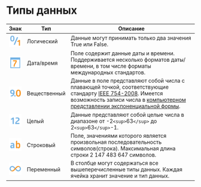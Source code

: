 # Типы данных

 
 | Знак                                                  | Тип                   | Описание                                                                                                                                                                                                                                                                                                                                                                                                                                                              | 
 | --------                                                  | ------                   | ----------------                                                                                                                                                                                                                                                                                                                                                                                                                                                              | 
 | ![](/media/app/icons/datatype_18/datatype_default-04.svg) | Логический     | Данные могут принимать только два значения True или False.                                                                                                                                                                                                                                                                                                                                                                            | 
 | ![](/media/app/icons/datatype_18/datatype_default-05.svg) | Дата/время      | Поле содержит данные даты и времени. Поддерживается несколько форматов даты/времени, в том числе форматы международных стандартов.                                                                                                                                                                                                                             | 
 | ![](/media/app/icons/datatype_18/datatype_default-03.svg) | Вещественный | Данные в поле представляют собой числа с плавающей точкой, соответствующие стандарту [IEEE 754-2008](https://ru.wikipedia.org/wiki/IEEE_754-2008).  Имеется возможность записи числа в [компьютерном представлении экспоненциальной формы](https://ru.wikipedia.org/wiki/Экспоненциальная_запись). | 
 | ![](/media/app/icons/datatype_18/datatype_default-02.svg) | Целый               | Данные представляют собой целые числа в диапазоне от -2`<sup>`63`</sup>` до 2`<sup>`63`</sup>`-1.                                                                                                                                                                                                                                                                                                                                      | 
 | ![](/media/app/icons/datatype_18/datatype_default-01.svg) | Строковый       | Поле, значениями которого является произвольная последовательность символов(строка). Максимальная длина строки 2 147 483 647 символов.                                                                                                                                                                                                                               | 
 | ![](/media/app/icons/datatype_18/datatype_default-06.svg) | Переменный     | В столбце могут содержаться все вышеперечисленные типы данных. Каждая ячейка хранит значение и тип данных.                                                                                                                                                                                                                                                                          | 




